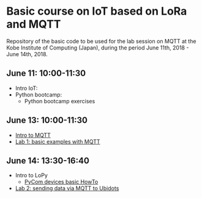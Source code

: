 # Basic course on IoT based on LoRa and MQTT

Repository of the basic code to be used for the lab session on MQTT at the Kobe Institute of Computing (Japan), during the period June 11th, 2018 - June 14th, 2018.


## June 11: 10:00-11:30
- Intro IoT: 
- Python bootcamp: 
	* Python bootcamp exercises

## June 13: 10:00-11:30
- [Intro to MQTT](https://github.com/pmanzoni/pythonMQTT_062018/blob/master/introMQTT_v1.pdf)
- [Lab 1: basic examples with MQTT](https://hackmd.io/s/SySWKp2AM)

## June 14: 13:30-16:40
- Intro to LoPy
	* [PyCom devices basic HowTo](https://hackmd.io/s/HJhUcamxQ)
- [Lab 2: sending data via MQTT to Ubidots](https://hackmd.io/s/Hke4Ya3Az)
